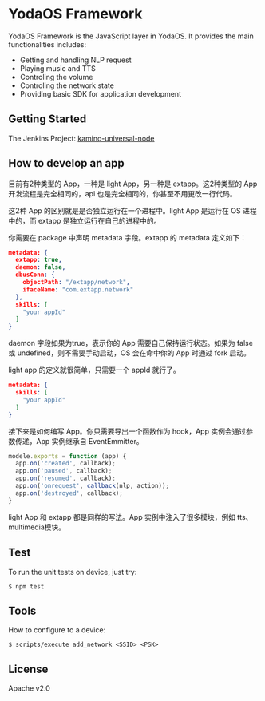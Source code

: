 # YodaOS Framework

YodaOS Framework is the JavaScript layer in YodaOS. It provides the main functionalities includes:

- Getting and handling NLP request
- Playing music and TTS
- Controling the volume
- Controling the network state
- Providing basic SDK for application development

## Getting Started

The Jenkins Project: [kamino-universal-node](http://ci-s.rokid-inc.com/job/kamino_universal_node_gx8010_openai_corp)

## How to develop an app

目前有2种类型的 App，一种是 light App，另一种是 extapp。这2种类型的 App 开发流程是完全相同的，api 也是完全相同的，你甚至不用更改一行代码。

这2种 App 的区别就是是否独立运行在一个进程中。light App 是运行在 OS 进程中的，而 extapp 是独立运行在自己的进程中的。

你需要在 package 中声明 metadata 字段。extapp 的 metadata 定义如下：

```json
metadata: {
  extapp: true,
  daemon: false,
  dbusConn: {
    objectPath: "/extapp/network",
    ifaceName: "com.extapp.network"
  },
  skills: [
    "your appId"
  ]
}
```
daemon 字段如果为true，表示你的 App 需要自己保持运行状态。如果为 false 或 undefined，则不需要手动启动，OS 会在命中你的 App 时通过 fork 启动。

light app 的定义就很简单，只需要一个 appId 就行了。

```json
metadata: {
  skills: [
    "your appId"
  ]
}
```

接下来是如何编写 App。你只需要导出一个函数作为 hook，App 实例会通过参数传递，App 实例继承自 EventEmmitter。

```js
modele.exports = function (app) {
  app.on('created', callback);
  app.on('paused', callback);
  app.on('resumed', callback);
  app.on('onrequest', callback(nlp, action));
  app.on('destroyed', callback);
}
```
light App 和 extapp 都是同样的写法。App 实例中注入了很多模块，例如 tts、multimedia模块。


## Test

To run the unit tests on device, just try:

```shell
$ npm test
```

## Tools

How to configure to a device:

```shell
$ scripts/execute add_network <SSID> <PSK>
```

## License

Apache v2.0
